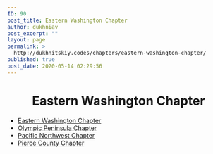 ```yaml
---
ID: 90
post_title: Eastern Washington Chapter
author: dukhniav
post_excerpt: ""
layout: page
permalink: >
  http://dukhnitskiy.codes/chapters/eastern-washington-chapter/
published: true
post_date: 2020-05-14 02:29:56
---
```

<h1 style="text-align: center;">Eastern Washington Chapter</h1>		
				<nav data-toggle-icon="fas fa-align-justify fa-solid" data-close-icon="far fa-window-close fa-regular" data-full-width=""><ul id="menu-1-9b1059c"><li id="menu-item-385"><a href="http://dukhnitskiy.codes/chapters/eastern-washington-chapter/" class = "hfe-menu-item">Eastern Washington Chapter</a></li>
<li id="menu-item-383"><a href="http://dukhnitskiy.codes/chapters/olympic-peninsula-chapter/" class = "hfe-menu-item">Olympic Peninsula Chapter</a></li>
<li id="menu-item-384"><a href="http://dukhnitskiy.codes/chapters/pacific-northwest-chapter/" class = "hfe-menu-item">Pacific Northwest Chapter</a></li>
<li id="menu-item-382"><a href="http://dukhnitskiy.codes/chapters/pierce-county-chapter/" class = "hfe-menu-item">Pierce County Chapter</a></li>
</ul></nav>